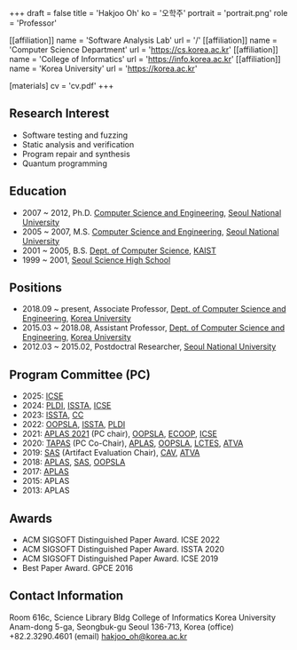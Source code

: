 +++
draft = false
title = 'Hakjoo Oh'
ko = '오학주'
portrait = 'portrait.png'
role = 'Professor'

[[affiliation]]
name = 'Software Analysis Lab'
url = '/'
[[affiliation]]
name = 'Computer Science Department'
url = 'https://cs.korea.ac.kr'
[[affiliation]]
name = 'College of Informatics'
url = 'https://info.korea.ac.kr'
[[affiliation]]
name = 'Korea University'
url = 'https://korea.ac.kr'

[materials]
cv = 'cv.pdf'
+++

## Research Interest
- Software testing and fuzzing 
- Static analysis and verification
- Program repair and synthesis
- Quantum programming

## Education

- 2007 ~ 2012, Ph.D. [Computer Science and Engineering](https://cse.snu.ac.kr/), [Seoul National University](https://www.snu.ac.kr/)
- 2005 ~ 2007, M.S. [Computer Science and Engineering](https://cse.snu.ac.kr/), [Seoul National University](https://www.snu.ac.kr/)
- 2001 ~ 2005, B.S. [Dept. of Computer Science](https://cs.kaist.ac.kr/), [KAIST](https://www.kaist.ac.kr/)
- 1999 ~ 2001, [Seoul Science High School](http://en.sshs.hs.kr/)

## Positions

- 2018.09 ~ present, Associate Professor, [Dept. of Computer Science and Engineering](https://cs.korea.ac.kr/), [Korea University](https://korea.ac.kr/)
- 2015.03 ~ 2018.08, Assistant Professor, [Dept. of Computer Science and Engineering](https://cs.korea.ac.kr/), [Korea University](https://korea.ac.kr/)
- 2012.03 ~ 2015.02, Postdoctral Researcher, [Seoul National University](https://www.snu.ac.kr/)

## Program Committee (PC)

- 2025: [ICSE](https://conf.researchr.org/home/icse-2025)
- 2024: [PLDI](https://pldi24.sigplan.org), [ISSTA](https://conf.researchr.org/home/issta-2024), [ICSE](https://conf.researchr.org/track/icse-2024/icse-2024-research-track)
- 2023: [ISSTA](https://2023.issta.org/track/issta-2023-technical-papers), [CC](https://conf.researchr.org/home/CC-2023)
- 2022: [OOPSLA](https://2022.splashcon.org/track/splash-2022-oopsla?), [ISSTA](https://conf.researchr.org/home/issta-2022), [PLDI](https://pldi22.sigplan.org/)
- 2021: [APLAS 2021](https://conf.researchr.org/home/aplas-2021) (PC chair), [OOPSLA](https://2021.splashcon.org/track/splash-2021-oopsla), [ECOOP](https://2021.ecoop.org/home/ecoop-issta-2021), [ICSE](https://conf.researchr.org/home/icse-2021)
- 2020: [TAPAS](https://2020.splashcon.org/home/tapas-2020) (PC Co-Chair), [APLAS](https://conf.researchr.org/home/aplas-2020), [OOPSLA](https://2020.splashcon.org/track/splash-2020-oopsla), [LCTES](https://conf.researchr.org/home/LCTES-2020), [ATVA](http://fit.uet.vnu.edu.vn/atva2020/)
- 2019: [SAS](http://staticanalysis.org/sas2019) (Artifact Evaluation Chair), [CAV](http://i-cav.org/2019/), [ATVA](http://atva2019.iis.sinica.edu.tw)
- 2018: [APLAS](http://aplas2018.org), [SAS](http://staticanalysis.org/sas2018/sas2018.html), [OOPSLA](https://conf.researchr.org/track/splash-2018/splash-2018-OOPSLA)
- 2017: [APLAS](https://www-aplas.github.io/)
- 2015: APLAS
- 2013: APLAS

## Awards
- ACM SIGSOFT Distinguished Paper Award. ICSE 2022
- ACM SIGSOFT Distinguished Paper Award. ISSTA 2020
- ACM SIGSOFT Distinguished Paper Award. ICSE 2019
- Best Paper Award. GPCE 2016

## Contact Information

Room 616c, Science Library Bldg
College of Informatics
Korea University
Anam-dong 5-ga, Seongbuk-gu
Seoul 136-713, Korea
(office) +82.2.3290.4601
(email) hakjoo_oh@korea.ac.kr
